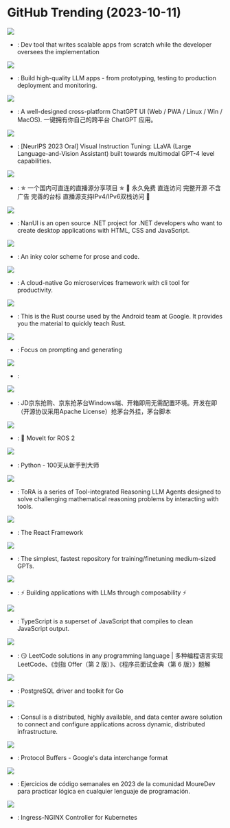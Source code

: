 # GitHub Trending (2023-10-11)

![](https://img.shields.io/badge/Python-New%201-green?style=flat-square&logo=appveyor)
- [](https://github.comundefined): Dev tool that writes scalable apps from scratch while the developer oversees the implementation

![](https://img.shields.io/badge/Python-New%20959-green?style=flat-square&logo=appveyor)
- [](https://github.comundefined): Build high-quality LLM apps - from prototyping, testing to production deployment and monitoring.

![](https://img.shields.io/badge/TypeScript-New%20161-green?style=flat-square&logo=appveyor)
- [](https://github.comundefined): A well-designed cross-platform ChatGPT UI (Web / PWA / Linux / Win / MacOS). 一键拥有你自己的跨平台 ChatGPT 应用。

![](https://img.shields.io/badge/Python-New%20334-green?style=flat-square&logo=appveyor)
- [](https://github.comundefined): [NeurIPS 2023 Oral] Visual Instruction Tuning: LLaVA (Large Language-and-Vision Assistant) built towards multimodal GPT-4 level capabilities.

![](https://img.shields.io/badge/JavaScript-New%20429-green?style=flat-square&logo=appveyor)
- [](https://github.comundefined): ✯ 一个国内可直连的直播源分享项目 ✯ 🔕 永久免费 直连访问 完整开源 不含广告 完善的台标 直播源支持IPv4/IPv6双栈访问 🔕

![](https://img.shields.io/badge/C%23-New%20142-green?style=flat-square&logo=appveyor)
- [](https://github.comundefined): NanUI is an open source .NET project for .NET developers who want to create desktop applications with HTML, CSS and JavaScript.

![](https://img.shields.io/badge/Lua-New%20168-green?style=flat-square&logo=appveyor)
- [](https://github.comundefined): An inky color scheme for prose and code.

![](https://img.shields.io/badge/Go-New%20112-green?style=flat-square&logo=appveyor)
- [](https://github.comundefined): A cloud-native Go microservices framework with cli tool for productivity.

![](https://img.shields.io/badge/Rust-New%20252-green?style=flat-square&logo=appveyor)
- [](https://github.comundefined): This is the Rust course used by the Android team at Google. It provides you the material to quickly teach Rust.

![](https://img.shields.io/badge/Python-New%2055-green?style=flat-square&logo=appveyor)
- [](https://github.comundefined): Focus on prompting and generating

![](https://img.shields.io/badge/Python-New%2088-green?style=flat-square&logo=appveyor)
- [](https://github.comundefined): 

![](https://img.shields.io/badge/none-New%2024-green?style=flat-square&logo=appveyor)
- [](https://github.comundefined): JD京东抢购、京东抢茅台Windows端、开箱即用无需配置环境。开发在即（开源协议采用Apache License）抢茅台外挂，茅台脚本

![](https://img.shields.io/badge/C%2B%2B-New%201-green?style=flat-square&logo=appveyor)
- [](https://github.comundefined): 🤖 MoveIt for ROS 2

![](https://img.shields.io/badge/Python-New%20240-green?style=flat-square&logo=appveyor)
- [](https://github.comundefined): Python - 100天从新手到大师

![](https://img.shields.io/badge/Python-New%2029-green?style=flat-square&logo=appveyor)
- [](https://github.comundefined): ToRA is a series of Tool-integrated Reasoning LLM Agents designed to solve challenging mathematical reasoning problems by interacting with tools.

![](https://img.shields.io/badge/JavaScript-New%2064-green?style=flat-square&logo=appveyor)
- [](https://github.comundefined): The React Framework

![](https://img.shields.io/badge/Python-New%2021-green?style=flat-square&logo=appveyor)
- [](https://github.comundefined): The simplest, fastest repository for training/finetuning medium-sized GPTs.

![](https://img.shields.io/badge/Python-New%20131-green?style=flat-square&logo=appveyor)
- [](https://github.comundefined): ⚡ Building applications with LLMs through composability ⚡

![](https://img.shields.io/badge/TypeScript-New%2036-green?style=flat-square&logo=appveyor)
- [](https://github.comundefined): TypeScript is a superset of JavaScript that compiles to clean JavaScript output.

![](https://img.shields.io/badge/Java-New%2019-green?style=flat-square&logo=appveyor)
- [](https://github.comundefined): 😏 LeetCode solutions in any programming language | 多种编程语言实现 LeetCode、《剑指 Offer（第 2 版）》、《程序员面试金典（第 6 版）》题解

![](https://img.shields.io/badge/Go-New%2019-green?style=flat-square&logo=appveyor)
- [](https://github.comundefined): PostgreSQL driver and toolkit for Go

![](https://img.shields.io/badge/Go-New%206-green?style=flat-square&logo=appveyor)
- [](https://github.comundefined): Consul is a distributed, highly available, and data center aware solution to connect and configure applications across dynamic, distributed infrastructure.

![](https://img.shields.io/badge/C%2B%2B-New%2027-green?style=flat-square&logo=appveyor)
- [](https://github.comundefined): Protocol Buffers - Google's data interchange format

![](https://img.shields.io/badge/Python-New%2025-green?style=flat-square&logo=appveyor)
- [](https://github.comundefined): Ejercicios de código semanales en 2023 de la comunidad MoureDev para practicar lógica en cualquier lenguaje de programación.

![](https://img.shields.io/badge/Go-New%207-green?style=flat-square&logo=appveyor)
- [](https://github.comundefined): Ingress-NGINX Controller for Kubernetes

